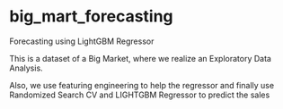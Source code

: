 # big_mart_forecasting
Forecasting using LightGBM Regressor

This is a dataset of a Big Market, where we realize an Exploratory Data Analysis.

Also, we use featuring engineering to help the regressor and finally use Randomized Search CV and LIGHTGBM Regressor to predict the 
sales
